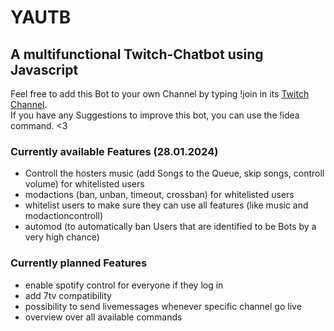 # YAUTB
## A multifunctional Twitch-Chatbot using Javascript
Feel free to add this Bot to your own Channel by typing !join in its [Twitch Channel](https://www.twitch.tv/yautb). <br> If you have any Suggestions to improve this bot, you can use the !idea command. <3 <br>

### Currently available Features (28.01.2024)
* Controll the hosters music (add Songs to the Queue, skip songs, controll volume) for whitelisted users
* modactions (ban, unban, timeout, crossban) for whitelisted users
* whitelist users to make sure they can use all features (like music and modactioncontroll) 
* automod (to automatically ban Users that are identified to be Bots by a very high chance)

### Currently planned Features
* enable spotify control for everyone if they log in
* add 7tv compatibility
* possibility to send livemessages whenever specific channel go live
* overview over all available commands
